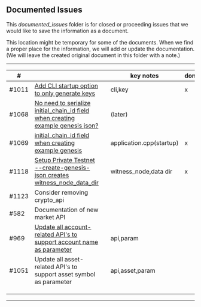 ## Documented Issues

This *documented_issues* folder is for closed or proceeding issues that we would like to save the information as a document. 

This location might be temporary for some of the documents. When we find a proper place for the information, we will add or update the documentation. (We will leave the created original document in this folder with a note.)

***

|  # |   |   | key notes  |done|
|---|---|---|---|---|
|#1011 |[Add CLI startup option to only generate keys](../documented_issues/1011_add_cli_startup.md) |  | cli,key |x|
|#1068| [No need to serialize initial_chain_id field when creating example genesis json?](../knowledge_base/documented_issues/1068_no_need_to%20serialize_initial_chain_id.md#no-need-to-serialize-initial_chain_id-field-when-creating-example-genesis-json-1068)  |  |(later)   | |
|#1069 | [initial_chain_id field when creating example genesis](../documented_issues/1069_initial_chain_id.md)  |  | application.cpp(startup) |x|
|#1118 | [Setup Private Testnet --create-genesis-json creates witness_node_data_dir](../documented_issues/1118_data_dir.md)  |  | witness_node,data dir|x|
| #1123 | Consider removing crypto_api  |  |  | |
|#582 | Documentation of new market API  |  |  | |
|#969 | [Update all account-related API's to support account name as parameter](../documented_issues/969_api_support_acc_name_as_param.md#update-all-account-related-apis-to-support-account-name-as-parameter-969)  |  |api,param  | |
|#1051 |Update all asset-related API's to support asset symbol as parameter   |  |api,asset,param  | |
| |  |  |  | |
| |  |  |  | |
| |  |  |  | |

***
